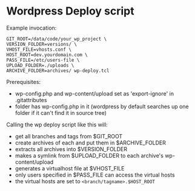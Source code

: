 # Wordpress Deploy script


Example invocation:

    GIT_ROOT=/data/code/your_wp_project \
    VERSION_FOLDER=versions/ \
    VHOST_FILE=vhosts.conf \
    HOST_ROOT=dev.yourdomain.com \
    PASS_FILE=/etc/users-file \
    UPLOAD_FOLDER=./uploads \
    ARCHIVE_FOLDER=archives/ wp-deploy.tcl

Prerequisites:

* wp-config.php and wp-content/upload set as 'export-ignore' in .gitattributes
* folder has wp-config.php in it (wordpress by default searches up one folder if it can't find it in source tree)

Calling the wp deploy script like this will:
	
* get all branches and tags from $GIT_ROOT
* create archives of each and put them in $ARCHIVE_FOLDER
* extracts all archives into $VERSION_FOLDER
* makes a symlink from $UPLOAD_FOLDER to each archive's wp-content/upload
* generates a virtualhost file at $VHOST_FILE
* only users specified in $PASS_FILE can access the virtual hosts
* the virtual hosts are set to `<branch/tagname>.$HOST_ROOT`